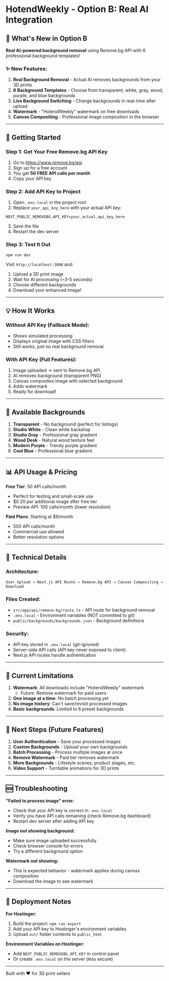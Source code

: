 # HotendWeekly - Option B: Real AI Integration

## 🎉 What's New in Option B

**Real AI-powered background removal** using Remove.bg API with 6 professional background templates!

### ✨ New Features:
1. **Real Background Removal** - Actual AI removes backgrounds from your 3D prints
2. **6 Background Templates** - Choose from transparent, white, gray, wood, purple, and blue backgrounds
3. **Live Background Switching** - Change backgrounds in real-time after upload
4. **Watermark** - "HotendWeekly" watermark on free downloads
5. **Canvas Compositing** - Professional image composition in the browser

---

## 🚀 Getting Started

### Step 1: Get Your Free Remove.bg API Key

1. Go to https://www.remove.bg/api
2. Sign up for a free account
3. You get **50 FREE API calls per month**
4. Copy your API key

### Step 2: Add API Key to Project

1. Open `.env.local` in the project root
2. Replace `your_api_key_here` with your actual API key:

```env
NEXT_PUBLIC_REMOVEBG_API_KEY=your_actual_api_key_here
```

3. Save the file
4. Restart the dev server

### Step 3: Test It Out

```bash
npm run dev
```

Visit `http://localhost:3000` and:
1. Upload a 3D print image
2. Wait for AI processing (~3-5 seconds)
3. Choose different backgrounds
4. Download your enhanced image!

---

## 💡 How It Works

### Without API Key (Fallback Mode):
- Shows simulated processing
- Displays original image with CSS filters
- Still works, just no real background removal

### With API Key (Full Features):
1. Image uploaded → sent to Remove.bg API
2. AI removes background (transparent PNG)
3. Canvas composites image with selected background
4. Adds watermark
5. Ready for download!

---

## 🎨 Available Backgrounds

1. **Transparent** - No background (perfect for listings)
2. **Studio White** - Clean white backdrop
3. **Studio Gray** - Professional gray gradient
4. **Wood Desk** - Natural wood texture feel
5. **Modern Purple** - Trendy purple gradient
6. **Cool Blue** - Professional blue gradient

---

## 📊 API Usage & Pricing

**Free Tier**: 50 API calls/month
- Perfect for testing and small-scale use
- $0.20 per additional image after free tier
- Preview API: 100 calls/month (lower resolution)

**Paid Plans**: Starting at $9/month
- 500 API calls/month
- Commercial use allowed
- Better resolution options

---

## 🔧 Technical Details

### Architecture:
```
User Upload → Next.js API Route → Remove.bg API → Canvas Compositing → Download
```

### Files Created:
- `src/app/api/remove-bg/route.ts` - API route for background removal
- `.env.local` - Environment variables (NOT committed to git)
- `public/backgrounds/backgrounds.json` - Background definitions

### Security:
- API key stored in `.env.local` (git-ignored)
- Server-side API calls (API key never exposed to client)
- Next.js API routes handle authentication

---

## 🚧 Current Limitations

1. **Watermark**: All downloads include "HotendWeekly" watermark
   - Future: Remove watermark for paid users
2. **One image at a time**: No batch processing yet
3. **No image history**: Can't save/revisit processed images
4. **Basic backgrounds**: Limited to 6 preset backgrounds

---

## 🎯 Next Steps (Future Features)

1. **User Authentication** - Save your processed images
2. **Custom Backgrounds** - Upload your own backgrounds
3. **Batch Processing** - Process multiple images at once
4. **Remove Watermark** - Paid tier removes watermark
5. **More Backgrounds** - Lifestyle scenes, product stages, etc.
6. **Video Support** - Turntable animations for 3D prints

---

## 🆘 Troubleshooting

**"Failed to process image" error:**
- Check that your API key is correct in `.env.local`
- Verify you have API calls remaining (check Remove.bg dashboard)
- Restart dev server after adding API key

**Image not showing background:**
- Make sure image uploaded successfully
- Check browser console for errors
- Try a different background option

**Watermark not showing:**
- This is expected behavior - watermark applies during canvas composition
- Download the image to see watermark

---

## 📝 Deployment Notes

**For Hostinger:**
1. Build the project: `npm run export`
2. Add your API key to Hostinger's environment variables
3. Upload `out/` folder contents to `public_html`

**Environment Variables on Hostinger:**
- Add `NEXT_PUBLIC_REMOVEBG_API_KEY` in control panel
- Or create `.env.local` on the server (less secure)

---

Built with ❤️ for 3D print sellers
